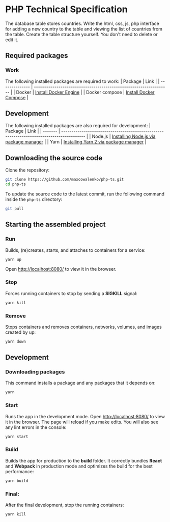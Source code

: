# PHP Technical Specification

The database table stores countries. Write the html, css, js, php interface for adding a new country to the table and viewing the list of countries from the table.
Create the table structure yourself. You don't need to delete or edit it.

## Required packages

### Work

The following installed packages are required to work:
| Package        | Link                                                               |
| -------------- | ------------------------------------------------------------------ |
| Docker         | [Install Docker Engine](https://docs.docker.com/engine/install/)   |
| Docker compose | [Install Docker Compose](https://docs.docker.com/compose/install/) |

## Development

The following installed packages are also required for development:
| Package | Link                                                                                      |
| ------- | ----------------------------------------------------------------------------------------- |
| Node.js | [Installing Node.js via package manager](https://nodejs.org/en/download/package-manager/) |
| Yarn    | [Installing Yarn 2 via package manager](https://yarnpkg.com/getting-started/install)      |

## Downloading the source code

Clone the repository:
```bash
git clone https://github.com/maxcowalenko/php-ts.git
cd php-ts
```

To update the source code to the latest commit, run the following command inside the `php-ts` directory:
```bash
git pull
```

## Starting the assembled project

### Run
Builds, (re)creates, starts, and attaches to containers for a service:
```bash
yarn up
```
Open <http://localhost:8080/> to view it in the browser.

### Stop
Forces running containers to stop by sending a **SIGKILL** signal:
```bash
yarn kill
```

### Remove
Stops containers and removes containers, networks, volumes, and images created by up:
```bash
yarn down
```

## Development

### Downloading packages
This command installs a package and any packages that it depends on:
```bash
yarn
```

### Start
Runs the app in the development mode. Open <http://localhost:8080/> to view it in the browser. The page will reload if you make edits. You will also see any lint errors in the console:
```bash
yarn start
```

### Build
Builds the app for production to the **build** folder. It correctly bundles **React** and **Webpack** in production mode and optimizes the build for the best performance:
```bash
yarn build
```
### Final:
After the final development, stop the running containers:
```bash
yarn kill
```
